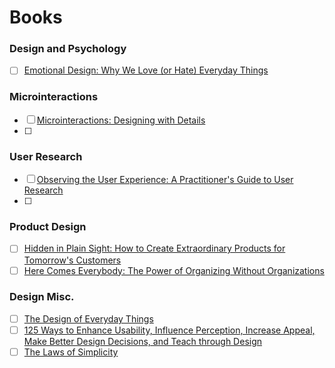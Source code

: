 # Books

### Design and Psychology
- [ ] [Emotional Design: Why We Love (or Hate) Everyday Things](http://www.amazon.com/Emotional-Design-Love-Everyday-Things/dp/0465051359)

### Microinteractions
- [ ] [Microinteractions: Designing with Details](http://microinteractions.com/about-the-book/)
- [ ] 

### User Research
- [ ] [Observing the User Experience: A Practitioner's Guide to User Research](http://www.amazon.com/Observing-User-Experience-Second-Edition/dp/0123848695#)
- [ ] 

### Product Design
- [ ] [Hidden in Plain Sight: How to Create Extraordinary Products for Tomorrow's Customers](http://www.amazon.com/Hidden-Plain-Sight-Extraordinary-Tomorrows/dp/0062125699/ref=as_li_tf_tl?ie=UTF8&camp=1789&creative=9325&creativeASIN=0520271440&linkCode=as2&tag=teco06-20)
- [ ] [Here Comes Everybody: The Power of Organizing Without Organizations](http://www.amazon.com/Here-Comes-Everybody-Organizing-Organizations/dp/0143114948/ref=as_li_tf_tl?ie=UTF8&camp=1789&creative=9325&creativeASIN=0520271440&linkCode=as2&tag=teco06-20)

### Design  Misc.
- [ ] [The Design of Everyday Things](http://www.amazon.com/The-Design-Everyday-Things-Expanded/dp/0465050654/ref=as_li_tf_tl?ie=UTF8&camp=1789&creative=9325&creativeASIN=0520271440&linkCode=as2&tag=teco06-20)
- [ ] [125 Ways to Enhance Usability, Influence Perception, Increase Appeal, Make Better Design Decisions, and Teach through Design](http://www.amazon.com/Universal-Principles-Design-Revised-Updated/dp/1592535879/ref=as_li_tf_tl?ie=UTF8&camp=1789&creative=9325&creativeASIN=0520271440&linkCode=as2&tag=teco06-20)
- [ ] [The Laws of Simplicity](http://www.amazon.com/Laws-Simplicity-Design-Technology-Business/dp/0262134721/ref=as_li_tf_tl?ie=UTF8&camp=1789&creative=9325&creativeASIN=0520271440&linkCode=as2&tag=teco06-20)
